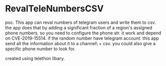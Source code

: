 # RevalTeleNumbersCSV
poc.
This app can reval numbers of telegram users and write them to csv.
the app does that by adding a significant fraction of a region's assigned phone numbers. so you need to configure the phone str.
it work and depend on CVE-2019-15514.
if the random number have telegram account. this app send all the information about it to a channel\ + csv.
you could also give a specific phone number to look for.

 created using telethon libary.


